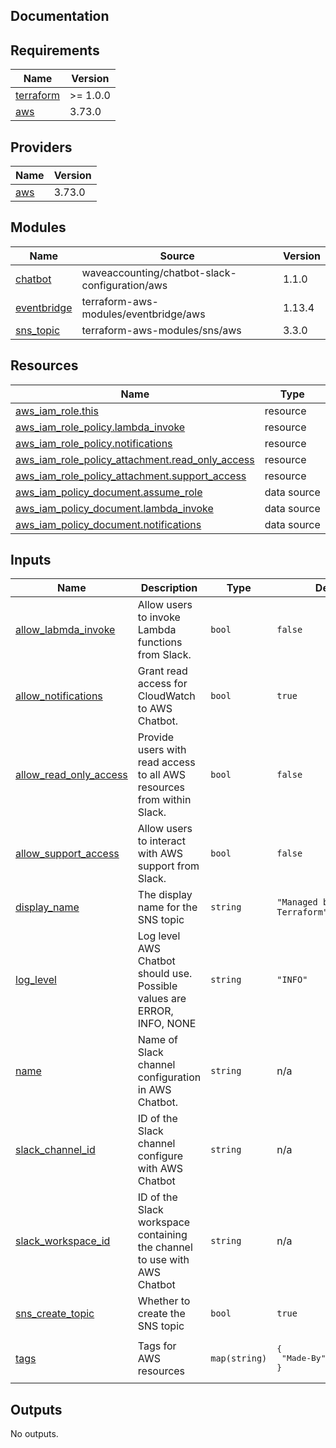 ## Documentation

<!-- BEGINNING OF PRE-COMMIT-TERRAFORM DOCS HOOK -->
## Requirements

| Name | Version |
|------|---------|
| <a name="requirement_terraform"></a> [terraform](#requirement\_terraform) | >= 1.0.0 |
| <a name="requirement_aws"></a> [aws](#requirement\_aws) | 3.73.0 |

## Providers

| Name | Version |
|------|---------|
| <a name="provider_aws"></a> [aws](#provider\_aws) | 3.73.0 |

## Modules

| Name | Source | Version |
|------|--------|---------|
| <a name="module_chatbot"></a> [chatbot](#module\_chatbot) | waveaccounting/chatbot-slack-configuration/aws | 1.1.0 |
| <a name="module_eventbridge"></a> [eventbridge](#module\_eventbridge) | terraform-aws-modules/eventbridge/aws | 1.13.4 |
| <a name="module_sns_topic"></a> [sns\_topic](#module\_sns\_topic) | terraform-aws-modules/sns/aws | 3.3.0 |

## Resources

| Name | Type |
|------|------|
| [aws_iam_role.this](https://registry.terraform.io/providers/hashicorp/aws/3.73.0/docs/resources/iam_role) | resource |
| [aws_iam_role_policy.lambda_invoke](https://registry.terraform.io/providers/hashicorp/aws/3.73.0/docs/resources/iam_role_policy) | resource |
| [aws_iam_role_policy.notifications](https://registry.terraform.io/providers/hashicorp/aws/3.73.0/docs/resources/iam_role_policy) | resource |
| [aws_iam_role_policy_attachment.read_only_access](https://registry.terraform.io/providers/hashicorp/aws/3.73.0/docs/resources/iam_role_policy_attachment) | resource |
| [aws_iam_role_policy_attachment.support_access](https://registry.terraform.io/providers/hashicorp/aws/3.73.0/docs/resources/iam_role_policy_attachment) | resource |
| [aws_iam_policy_document.assume_role](https://registry.terraform.io/providers/hashicorp/aws/3.73.0/docs/data-sources/iam_policy_document) | data source |
| [aws_iam_policy_document.lambda_invoke](https://registry.terraform.io/providers/hashicorp/aws/3.73.0/docs/data-sources/iam_policy_document) | data source |
| [aws_iam_policy_document.notifications](https://registry.terraform.io/providers/hashicorp/aws/3.73.0/docs/data-sources/iam_policy_document) | data source |

## Inputs

| Name | Description | Type | Default | Required |
|------|-------------|------|---------|:--------:|
| <a name="input_allow_labmda_invoke"></a> [allow\_labmda\_invoke](#input\_allow\_labmda\_invoke) | Allow users to invoke Lambda functions from Slack. | `bool` | `false` | no |
| <a name="input_allow_notifications"></a> [allow\_notifications](#input\_allow\_notifications) | Grant read access for CloudWatch to AWS Chatbot. | `bool` | `true` | no |
| <a name="input_allow_read_only_access"></a> [allow\_read\_only\_access](#input\_allow\_read\_only\_access) | Provide users with read access to all AWS resources from within Slack. | `bool` | `false` | no |
| <a name="input_allow_support_access"></a> [allow\_support\_access](#input\_allow\_support\_access) | Allow users to interact with AWS support from Slack. | `bool` | `false` | no |
| <a name="input_display_name"></a> [display\_name](#input\_display\_name) | The display name for the SNS topic | `string` | `"Managed by Terraform"` | no |
| <a name="input_log_level"></a> [log\_level](#input\_log\_level) | Log level AWS Chatbot should use. Possible values are ERROR, INFO, NONE | `string` | `"INFO"` | no |
| <a name="input_name"></a> [name](#input\_name) | Name of Slack channel configuration in AWS Chatbot. | `string` | n/a | yes |
| <a name="input_slack_channel_id"></a> [slack\_channel\_id](#input\_slack\_channel\_id) | ID of the Slack channel configure with AWS Chatbot | `string` | n/a | yes |
| <a name="input_slack_workspace_id"></a> [slack\_workspace\_id](#input\_slack\_workspace\_id) | ID of the Slack workspace containing the channel to use with AWS Chatbot | `string` | n/a | yes |
| <a name="input_sns_create_topic"></a> [sns\_create\_topic](#input\_sns\_create\_topic) | Whether to create the SNS topic | `bool` | `true` | no |
| <a name="input_tags"></a> [tags](#input\_tags) | Tags for AWS resources | `map(string)` | <pre>{<br>  "Made-By": "terraform"<br>}</pre> | no |

## Outputs

No outputs.
<!-- END OF PRE-COMMIT-TERRAFORM DOCS HOOK -->
